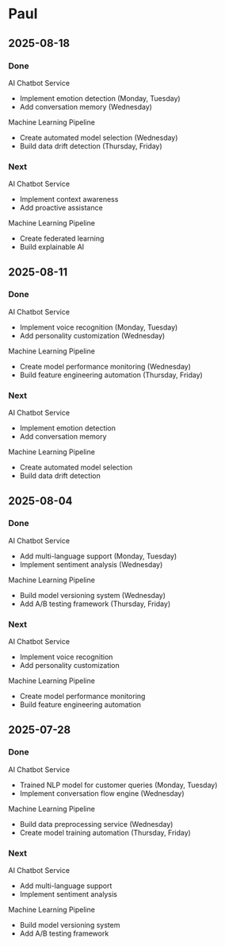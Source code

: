 # Paul

## 2025-08-18

### Done

AI Chatbot Service
- Implement emotion detection (Monday, Tuesday)
- Add conversation memory (Wednesday)

Machine Learning Pipeline
- Create automated model selection (Wednesday)
- Build data drift detection (Thursday, Friday)

### Next

AI Chatbot Service
- Implement context awareness
- Add proactive assistance

Machine Learning Pipeline
- Create federated learning
- Build explainable AI

## 2025-08-11

### Done

AI Chatbot Service
- Implement voice recognition (Monday, Tuesday)
- Add personality customization (Wednesday)

Machine Learning Pipeline
- Create model performance monitoring (Wednesday)
- Build feature engineering automation (Thursday, Friday)

### Next

AI Chatbot Service
- Implement emotion detection
- Add conversation memory

Machine Learning Pipeline
- Create automated model selection
- Build data drift detection

## 2025-08-04

### Done

AI Chatbot Service
- Add multi-language support (Monday, Tuesday)
- Implement sentiment analysis (Wednesday)

Machine Learning Pipeline
- Build model versioning system (Wednesday)
- Add A/B testing framework (Thursday, Friday)

### Next

AI Chatbot Service
- Implement voice recognition
- Add personality customization

Machine Learning Pipeline
- Create model performance monitoring
- Build feature engineering automation

## 2025-07-28

### Done

AI Chatbot Service
- Trained NLP model for customer queries (Monday, Tuesday)
- Implement conversation flow engine (Wednesday)

Machine Learning Pipeline
- Build data preprocessing service (Wednesday)
- Create model training automation (Thursday, Friday)

### Next

AI Chatbot Service
- Add multi-language support
- Implement sentiment analysis

Machine Learning Pipeline
- Build model versioning system
- Add A/B testing framework
